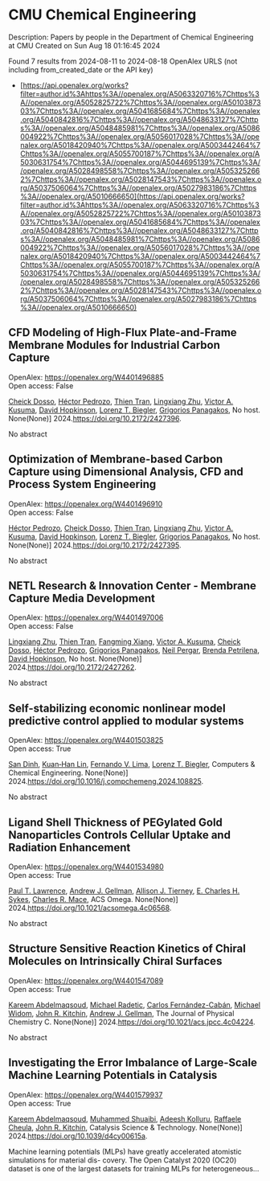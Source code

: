 # CMU Chemical Engineering
Description: Papers by people in the Department of Chemical Engineering at CMU
Created on Sun Aug 18 01:16:45 2024

Found 7 results from 2024-08-11 to 2024-08-18
OpenAlex URLS (not including from_created_date or the API key)
- [https://api.openalex.org/works?filter=author.id%3Ahttps%3A//openalex.org/A5063320716%7Chttps%3A//openalex.org/A5052825722%7Chttps%3A//openalex.org/A5010387303%7Chttps%3A//openalex.org/A5041685684%7Chttps%3A//openalex.org/A5040842816%7Chttps%3A//openalex.org/A5048633127%7Chttps%3A//openalex.org/A5048485981%7Chttps%3A//openalex.org/A5086004922%7Chttps%3A//openalex.org/A5056017028%7Chttps%3A//openalex.org/A5018420940%7Chttps%3A//openalex.org/A5003442464%7Chttps%3A//openalex.org/A5055700187%7Chttps%3A//openalex.org/A5030631754%7Chttps%3A//openalex.org/A5044695139%7Chttps%3A//openalex.org/A5028498558%7Chttps%3A//openalex.org/A5053252662%7Chttps%3A//openalex.org/A5028147543%7Chttps%3A//openalex.org/A5037506064%7Chttps%3A//openalex.org/A5027983186%7Chttps%3A//openalex.org/A5010666650](https://api.openalex.org/works?filter=author.id%3Ahttps%3A//openalex.org/A5063320716%7Chttps%3A//openalex.org/A5052825722%7Chttps%3A//openalex.org/A5010387303%7Chttps%3A//openalex.org/A5041685684%7Chttps%3A//openalex.org/A5040842816%7Chttps%3A//openalex.org/A5048633127%7Chttps%3A//openalex.org/A5048485981%7Chttps%3A//openalex.org/A5086004922%7Chttps%3A//openalex.org/A5056017028%7Chttps%3A//openalex.org/A5018420940%7Chttps%3A//openalex.org/A5003442464%7Chttps%3A//openalex.org/A5055700187%7Chttps%3A//openalex.org/A5030631754%7Chttps%3A//openalex.org/A5044695139%7Chttps%3A//openalex.org/A5028498558%7Chttps%3A//openalex.org/A5053252662%7Chttps%3A//openalex.org/A5028147543%7Chttps%3A//openalex.org/A5037506064%7Chttps%3A//openalex.org/A5027983186%7Chttps%3A//openalex.org/A5010666650)

## CFD Modeling of High-Flux Plate-and-Frame Membrane Modules for Industrial Carbon Capture   

OpenAlex: https://openalex.org/W4401496885    
Open access: False
    
[Cheick Dosso](https://openalex.org/A5093713938), [Héctor Pedrozo](https://openalex.org/A5079899169), [Thien Tran](https://openalex.org/A5037749425), [Lingxiang Zhu](https://openalex.org/A5002137675), [Victor A. Kusuma](https://openalex.org/A5041659494), [David Hopkinson](https://openalex.org/A5101028600), [Lorenz T. Biegler](https://openalex.org/A5052825722), [Grigorios Panagakos](https://openalex.org/A5028498558), No host. None(None)] 2024.https://doi.org/10.2172/2427396.
    
No abstract    

    

## Optimization of Membrane-based Carbon Capture using Dimensional Analysis, CFD and Process System Engineering   

OpenAlex: https://openalex.org/W4401496910    
Open access: False
    
[Héctor Pedrozo](https://openalex.org/A5079899169), [Cheick Dosso](https://openalex.org/A5093713938), [Thien Tran](https://openalex.org/A5037749425), [Lingxiang Zhu](https://openalex.org/A5002137675), [Victor A. Kusuma](https://openalex.org/A5041659494), [David Hopkinson](https://openalex.org/A5101028600), [Lorenz T. Biegler](https://openalex.org/A5052825722), [Grigorios Panagakos](https://openalex.org/A5028498558), No host. None(None)] 2024.https://doi.org/10.2172/2427395.
    
No abstract    

    

## NETL Research & Innovation Center - Membrane Capture Media Development   

OpenAlex: https://openalex.org/W4401497006    
Open access: False
    
[Lingxiang Zhu](https://openalex.org/A5002137675), [Thien Tran](https://openalex.org/A5037749425), [Fangming Xiang](https://openalex.org/A5076767088), [Victor A. Kusuma](https://openalex.org/A5041659494), [Cheick Dosso](https://openalex.org/A5093713938), [Héctor Pedrozo](https://openalex.org/A5079899169), [Grigorios Panagakos](https://openalex.org/A5028498558), [Neil Pergar](https://openalex.org/A5098681635), [Brenda Petrilena](https://openalex.org/A5098681636), [David Hopkinson](https://openalex.org/A5021768097), No host. None(None)] 2024.https://doi.org/10.2172/2427262.
    
No abstract    

    

## Self-stabilizing economic nonlinear model predictive control applied to modular systems   

OpenAlex: https://openalex.org/W4401503825    
Open access: True
    
[San Dinh](https://openalex.org/A5059801671), [Kuan‐Han Lin](https://openalex.org/A5073724027), [Fernando V. Lima](https://openalex.org/A5008955099), [Lorenz T. Biegler](https://openalex.org/A5052825722), Computers & Chemical Engineering. None(None)] 2024.https://doi.org/10.1016/j.compchemeng.2024.108825.
    
No abstract    

    

## Ligand Shell Thickness of PEGylated Gold Nanoparticles Controls Cellular Uptake and Radiation Enhancement   

OpenAlex: https://openalex.org/W4401534980    
Open access: True
    
[Paul T. Lawrence](https://openalex.org/A5035192083), [Andrew J. Gellman](https://openalex.org/A5040842816), [Allison J. Tierney](https://openalex.org/A5063793928), [E. Charles H. Sykes](https://openalex.org/A5078222261), [Charles R. Mace](https://openalex.org/A5022714228), ACS Omega. None(None)] 2024.https://doi.org/10.1021/acsomega.4c06568.
    
No abstract    

    

## Structure Sensitive Reaction Kinetics of Chiral Molecules on Intrinsically Chiral Surfaces   

OpenAlex: https://openalex.org/W4401547089    
Open access: True
    
[Kareem Abdelmaqsoud](https://openalex.org/A5106436405), [Michael Radetic](https://openalex.org/A5089242859), [Carlos Fernández-Cabán](https://openalex.org/A5064713425), [Michael Widom](https://openalex.org/A5019536088), [John R. Kitchin](https://openalex.org/A5003442464), [Andrew J. Gellman](https://openalex.org/A5040842816), The Journal of Physical Chemistry C. None(None)] 2024.https://doi.org/10.1021/acs.jpcc.4c04224.
    
No abstract    

    

## Investigating the Error Imbalance of Large-Scale Machine Learning Potentials in Catalysis   

OpenAlex: https://openalex.org/W4401579937    
Open access: True
    
[Kareem Abdelmaqsoud](https://openalex.org/A5106436405), [Muhammed Shuaibi](https://openalex.org/A5004640526), [Adeesh Kolluru](https://openalex.org/A5017163658), [Raffaele Cheula](https://openalex.org/A5022902169), [John R. Kitchin](https://openalex.org/A5003442464), Catalysis Science & Technology. None(None)] 2024.https://doi.org/10.1039/d4cy00615a.
    
Machine learning potentials (MLPs) have greatly accelerated atomistic simulations for material dis- covery. The Open Catalyst 2020 (OC20) dataset is one of the largest datasets for training MLPs for heterogeneous...    

    
